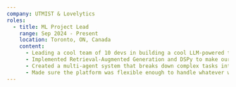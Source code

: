 ```yaml
---
company: UTMIST & Lovelytics
roles:
  - title: ML Project Lead
    range: Sep 2024 - Present
    location: Toronto, ON, Canada
    content:
      - Leading a cool team of 10 devs in building a cool LLM-powered task automation platform with [Lovelytics](https://lovelytics.com) that makes work way less tedious
      - Implemented Retrieval-Augmented Generation and DSPy to make our prompts smarter and more effective
      - Created a multi-agent system that breaks down complex tasks into smaller, manageable chunks for better execution
      - Made sure the platform was flexible enough to handle whatever weird use cases people might throw at it
---
```

